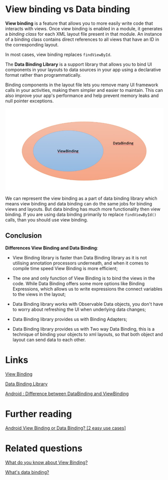 # View binding vs Data binding 
**View binding** is a feature that allows you to more easily write code that interacts with views. Once view binding is enabled in a module, it generates a *binding class* for each XML layout file present in that module. An instance of a binding class contains direct references to all views that have an ID in the corresponding layout.

In most cases, view binding replaces `findViewById`.

The **Data Binding Library** is a support library that allows you to bind UI components in your layouts to data sources in your app using a declarative format rather than programmatically. 

Binding components in the layout file lets you remove many UI framework calls in your activities, making them simpler and easier to maintain. This can also improve your app's performance and help prevent memory leaks and null pointer exceptions.

![](./res/viewbinding_vs_databinding.png "View binding vs Data binding")

We can represent the view binding as a part of data binding library which means view binding and data binding can do the same jobs for binding views and layouts. But data binding has much more functionality then view binding. If you are using data binding primarily to replace `findViewById()` calls, than you should use view binding. 

## Conclusion
**Differences View Binding and Data Binding**:

- View Binding library is faster than Data Binding library as it is not utilising annotation processors underneath, and when it comes to compile time speed View Binding is more efficient;

- The one and only function of View Binding is to bind the views in the code. While Data Binding offers some more options like Binding Expressions, which allows us to write expressions the connect variables to the views in the layout;

- Data Binding library works with Observable Data objects, you don't have to worry about refreshing the UI when underlying data changes;

- Data Binding library provides us with Binding Adapters;

- Data Binding library provides us with Two way Data Binding, this is a technique of binding your objects to xml layouts, so that both object and layout can send data to each other.

# Links
[View Binding](https://developer.android.com/topic/libraries/view-binding)

[Data Binding Library](https://developer.android.com/topic/libraries/data-binding)

[Android : Difference between DataBinding and ViewBinding](https://stackoverflow.com/a/67722508)

# Further reading
[Android View Binding or Data Binding? [2 easy use cases]](https://www.simplifiedcoding.net/view-binding-or-data-binding/)

# Related questions
[What do you know about View Binding?](https://github.com/Kirchhoff-/Android-Interview-Questions/blob/master/Android/What%20do%20you%20know%20about%20View%20Binding.md)

[What's data binding?](https://github.com/Kirchhoff-/Android-Interview-Questions/blob/master/Android/What's%20data%20binding.md)
